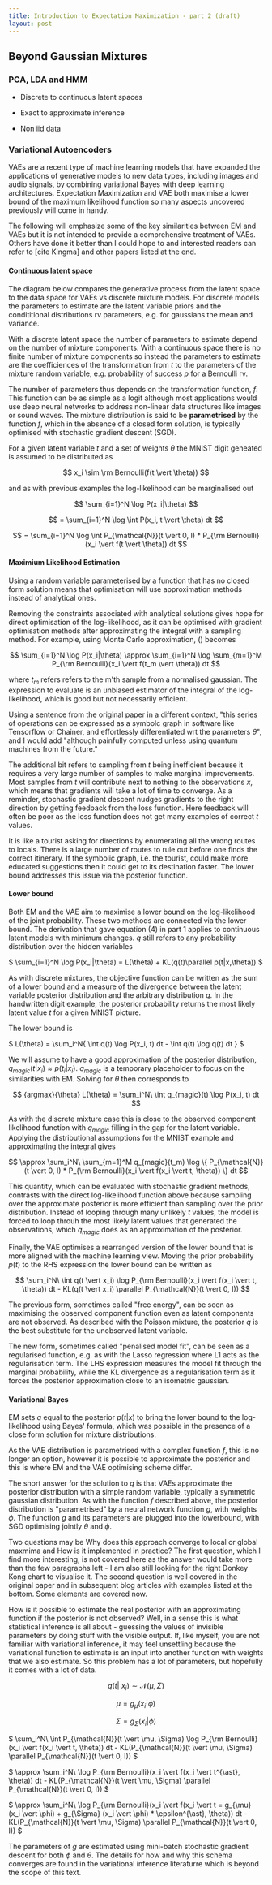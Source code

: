 ```yaml
---
title: Introduction to Expectation Maximization - part 2 (draft)
layout: post
---
```


## Beyond Gaussian Mixtures

### PCA, LDA and HMM

- Discrete to continuous latent spaces

- Exact to approximate inference

- Non iid data

### Variational Autoencoders

VAEs are a recent type of machine learning models that have expanded the applications of generative models
to new data types, including images and audio signals, by combining variational Bayes with deep learning architectures. 
Expectation Maximization and VAE both maximise a lower bound of the maximum likelihood function so many aspects uncovered previously
will come in handy.

The following will emphasize some of the key similarities between EM and VAEs but it is not intended
to provide a comprehensive treatment of VAEs. Others have done it better than I could hope to and
interested readers can refer to [cite Kingma] and other papers listed at the end.

#### Continuous latent space

The diagram below compares the generative process from the latent space to the data space for VAEs vs discrete mixture models. 
For discrete models the parameters to estimate are the latent variable priors and the condititional distributions rv parameters, 
e.g. for gaussians the mean and variance. 

With a discrete latent space the number of parameters to estimate depend on the number of mixture components. With a continuous space there is no finite number of mixture components so instead the parameters to estimate are the coefficiences of the transformation from $t$ to 
the parameters of the mixture random variable, e.g. probability of success $p$ for a Bernoulli rv. 

The number of parameters thus depends on the transformation function, $f$. This function can be as simple as a logit although most applications would use deep neural networks to address non-linear data structures like images or sound waves. The mixture distribution is said to be **parametrised** by the function $f$, which in the absence of a closed form solution, is typically optimised with stochastic gradient descent (SGD).

For a given latent variable $t$ and a set of weights $\theta$ the MNIST digit geneated is assumed to be distributed as

$$
x_i \sim \rm Bernoulli(f(t \vert \theta))
$$

and as with previous examples the log-likelihood can be marginalised out

$$
\sum_{i=1}^N \log P(x_i|\theta)
$$

$$
= \sum_{i=1}^N \log \int  P(x_i, t \vert \theta) dt
$$

$$
= \sum_{i=1}^N \log \int P_{\mathcal{N}}(t \vert 0, I) * P_{\rm Bernoulli}(x_i \vert f(t \vert \theta)) dt
$$




#### Maximium Likelihood Estimation

Using a random variable parameterised by a function that has no closed form solution means that optimisation will use approximation methods instead of analytical ones. 

Removing the constraints associated with analytical solutions gives hope for direct optimisation of the log-likelihood, as it can be optimised with gradient optimisation methods after approximating the integral with a sampling method. For example, using Monte Carlo approximation, () becomes


$$
\sum_{i=1}^N \log P(x_i|\theta) \approx \sum_{i=1}^N \log \sum_{m=1}^M P_{\rm Bernoulli}(x_i \vert f(t_m \vert \theta)) dt
$$


where $t_m$ refers refers to the m'th sample from a normalised gaussian. The expression to evaluate is an unbiased estimator of the integral of the log-likelihood, which is good but not necessarily efficient. 

Using a sentence from the original paper in a different context, "this series of operations can be expressed as a symbolc graph in software like Tensorflow or Chainer, and effortlessly differentiated wrt the parameters $\theta$", and I would add "although painfully computed unless using quantum machines from the future."

The additional bit refers to sampling from $t$ being inefficient because it requires a very large number of samples to make marginal improvements. Most samples from $t$ will contribute next to nothing to the observations $x$, which means that gradients will take a lot of time to converge. As a reminder, stochastic gradient descent nudges gradients to the right direction by getting feedback from the loss function. Here feedback will often be poor as the loss function does not get many examples of correct $t$ values. 

It is like a tourist asking for directions by enumerating all the wrong routes to locals. There is a large number of routes to rule out before one finds the correct itinerary. If the symbolic graph, i.e. the tourist, could make more educated suggestions then it could get to its destination faster. The lower bound addresses this issue via the posterior function.


#### Lower bound

Both EM and the VAE aim to maximise a lower bound on the log-likelihood of the joint probability. These two methods are connected via the lower bound. The derivation that gave equation (4) in part 1 applies to continuous latent models with minimum changes. $q$ still refers to any probability distribution over the hidden variables

$
\sum_{i=1}^N \log P(x_i|\theta) = L(\theta) + KL(q(t)\parallel p(t|x,\theta))
$

As with discrete mixtures, the objective function can be written as the sum of a lower bound and a measure of the divergence between the latent variable posterior distribution and the arbitrary distribution $q$. In the handwritten digit example, the posterior probability returns the most likely latent value $t$ for a given MNIST picture.

The lower bound is 

$
L(\theta) = \sum_i^N\{ \int q(t) \log P(x_i, t) dt - \int q(t) \log q(t) dt \}
$

We will assume to have a good approximation of the posterior distribution, $q_{magic}(t \vert x_i) \approx p(t_i \vert x_i)$. $q_{magic}$ is a temporary placeholder to focus on the similarities with EM. Solving for $\theta$ then corresponds to

$$
{argmax}{\theta} L(\theta) = \sum_i^N\ \int q_{magic}(t) \log P(x_i, t) dt
$$


As with the discrete mixture case this is close to the observed component likelihood function with $q_{magic}$ filling in the gap for the latent variable. Applying the distributional assumptions for the MNIST example and approximating the integral gives 

$$
\approx \sum_i^N\ \sum_{m=1}^M q_{magic}(t_m) \log \{ P_{\mathcal{N}}(t \vert 0, I) * P_{\rm Bernoulli}(x_i \vert f(x_i \vert t, \theta)) \} dt
$$

This quantity, which can be evaluated with stochastic gradient methods, contrasts with the direct log-likelihood function above because sampling over the approximate posterior is more efficient than sampling over the prior distribution. Instead of looping through many unlikely $t$ values, the model is forced to loop throuh the most likely latent values that generated the observations, which $q_{magic}$ does as an approximation of the posterior.


Finally, the VAE optimises a rearranged version of the lower bound that is more aligned with the machine learning view. Moving the prior probability $p(t)$ to the RHS expression the lower bound can be written as 

$$
\sum_i^N\ \int q(t \vert x_i) \log P_{\rm Bernoulli}(x_i \vert f(x_i \vert t, \theta)) dt  - KL(q(t \vert x_i) \parallel P_{\mathcal{N}}(t \vert 0, I))
$$

The previous form, sometimes called "free energy", can be seen as maximising the observed component function even as latent components are not observed. As described with the Poisson mixture, the posterior $q$ is the best substitute for the unobserved latent variable.

The new form, sometimes called "penalised model fit", can be seen as a regularised function, e.g. as with the Lasso regression where L1 acts as the regularisation term. The LHS expression measures the model fit through the marginal probability, while the KL divergence as a regularisation term as it forces the posterior approximation close to an isometric gaussian.


#### Variational Bayes

EM sets $q$ equal to the posterior $p(t  \vert x)$ to bring the lower bound to the log-likelihood using Bayes' formula, which was possible in the presence of a close form solution for mixture distributions.

As the VAE distribution is parametrised with a complex function $f$, this is no longer an option, however it is possible to approximate the posterior and this is where EM and the VAE optimising scheme differ.

The short answer for the solution to $q$ is that VAEs approximate the posterior distribution with a simple random variable, typically a symmetric gaussian distribution. As with the function $f$ described above, the posterior distribution is "parametrised" by a neural network function $g$, with weights $\phi$. The function $g$ and its parameters are plugged into the lowerbound, with SGD optimising jointly $\theta$ and $\phi$.

Two questions may be Why does this approach converge to local or global maxmima and How is it implemented in practice? The first question, which I find more interesting, is not covered here as the answer would take more than the few paragraphs left - I am also still looking for the right Donkey Kong chart to visualise it. The second question is well covered in the original paper and in subsequent blog articles with examples listed at the bottom. Some elements are covered now.


How is it possible to estimate the real posterior with an approximating function if the posterior is not observed? Well, in a sense this is what statistical inference is all about - guessing the values of invisible parameters by doing stuff with the visible output. If, like myself, you are not familiar with variational inference, it may feel unsettling because the variational function to estimate is an input into another function with weights that we also estimate. So this problem has a lot of parameters, but hopefully it comes with a lot of data.

$$
q(t \vert \ x_i) \sim \mathcal{N} (\mu, \Sigma)
$$

$$
\mu = g_{\mu} (x_i \vert \phi)
$$

$$
\Sigma = g_{\Sigma} (x_i \vert \phi)
$$


$
\sum_i^N\ \int P_{\mathcal{N}}(t \vert \mu, \Sigma) \log P_{\rm Bernoulli}(x_i \vert f(x_i \vert t, \theta)) dt  - KL(P_{\mathcal{N}}(t \vert \mu, \Sigma) \parallel P_{\mathcal{N}}(t \vert 0, I))
$

$
\approx \sum_i^N\ \log P_{\rm Bernoulli}(x_i \vert f(x_i \vert t^{\ast}, \theta)) dt  - KL(P_{\mathcal{N}}(t \vert \mu, \Sigma) \parallel P_{\mathcal{N}}(t \vert 0, I))
$

$
\approx \sum_i^N\ \log P_{\rm Bernoulli}(x_i \vert f(x_i \vert t = g_{\mu} (x_i \vert \phi) + g_{\Sigma} (x_i \vert \phi) * \epsilon^{\ast}, \theta)) dt - KL(P_{\mathcal{N}}(t \vert \mu, \Sigma) \parallel P_{\mathcal{N}}(t \vert 0, I))
$



The parameters of $g$ are estimated using mini-batch stochastic gradient descent for both $\phi$ and $\theta$. The details for how and why this schema converges are found in the variational inference literaturre which is beyond the scope of this text. 


